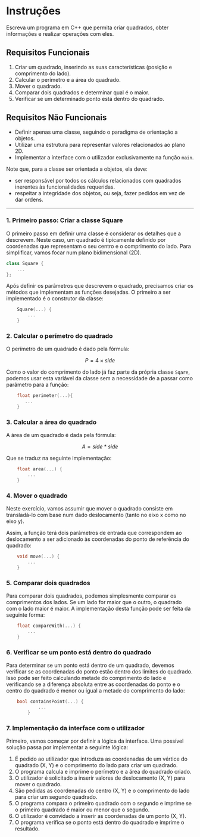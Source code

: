 # Instruções
Escreva um programa em C++ que permita criar quadrados, obter informações e realizar operações com eles.

## Requisitos Funcionais
1. Criar um quadrado, inserindo as suas características (posição e comprimento do lado).
2. Calcular o perímetro e a área do quadrado.
3. Mover o quadrado.
4. Comparar dois quadrados e determinar qual é o maior.
5. Verificar se um determinado ponto está dentro do quadrado.

## Requisitos Não Funcionais
- Definir apenas uma classe, seguindo o paradigma de orientação a objetos.
- Utilizar uma estrutura para representar valores relacionados ao plano 2D.
- Implementar a interface com o utilizador exclusivamente na função `main`.

Note que, para a classe ser orientada a objetos, ela deve:
- ser responsável por todos os cálculos relacionados com quadrados inerentes às funcionalidades requeridas.
- respeitar a integridade dos objetos, ou seja, fazer pedidos em vez de dar ordens.

---

### 1. Primeiro passo: Criar a classe Square

O primeiro passo em definir uma classe é considerar os detalhes que a descrevem. Neste caso, um quadrado é tipicamente definido por coordenadas que representam o seu centro e o comprimento do lado. Para simplificar, vamos focar num plano bidimensional (2D).

```cpp
class Square {
    ...
};
```
Após definir os parâmetros que descrevem o quadrado, precisamos criar os métodos que implementam as funções desejadas. O primeiro a ser implementado é o construtor da classe:

```cpp
    Square(...) {
        ...
    }
```

### 2. Calcular o perímetro do quadrado
O perímetro de um quadrado é dado pela fórmula:

$$ P=4×side $$

Como o valor do comprimento do lado já faz parte da própria classe ``Sqare``, podemos usar esta variável da classe sem a necessidade de a passar como parâmetro para a função:
```cpp
    float perimeter(...){
       ...
    }
```

### 3. Calcular a área do quadrado
A área de um quadrado é dada pela fórmula:

$$ A=side*side $$ 

Que se traduz na seguinte implementação:
```cpp
	float area(...) {
		...
	}
```

### 4. Mover o quadrado
Neste exercício, vamos assumir que mover o quadrado consiste em transladá-lo com base num dado deslocamento (tanto no eixo x como no eixo y).

Assim, a função terá dois parâmetros de entrada que correspondem ao deslocamento a ser adicionado às coordenadas do ponto de referência do quadrado:
```cpp
	void move(...) {
		...
	}
```
### 5. Comparar dois quadrados
Para comparar dois quadrados, podemos simplesmente comparar os comprimentos dos lados. Se um lado for maior que o outro, o quadrado com o lado maior é maior. A implementação desta função pode ser feita da seguinte forma:
```cpp
	float compareWith(...) {
		...
	}
```

### 6. Verificar se um ponto está dentro do quadrado
Para determinar se um ponto está dentro de um quadrado, devemos verificar se as coordenadas do ponto estão dentro dos limites do quadrado. Isso pode ser feito calculando metade do comprimento do lado e verificando se a diferença absoluta entre as coordenadas do ponto e o centro do quadrado é menor ou igual a metade do comprimento do lado:
```cpp
    bool containsPoint(...) {
            ...
        }
```

### 7. Implementação da interface com o utilizador

Primeiro, vamos começar por definir a lógica da interface. Uma possível solução passa por implementar a seguinte lógica:
1. É pedido ao utilizador que introduza as coordenadas de um vértice do quadrado (X, Y) e o comprimento do lado para criar um quadrado.
2. O programa calcula e imprime o perímetro e a área do quadrado criado.
3. O utilizador é solicitado a inserir valores de deslocamento (X, Y) para mover o quadrado.
4. São pedidas as coordenadas do centro (X, Y) e o comprimento do lado para criar um segundo quadrado.
5. O programa compara o primeiro quadrado com o segundo e imprime se o primeiro quadrado é maior ou menor que o segundo.
6. O utilizador é convidado a inserir as coordenadas de um ponto (X, Y).
7. O programa verifica se o ponto está dentro do quadrado e imprime o resultado.
